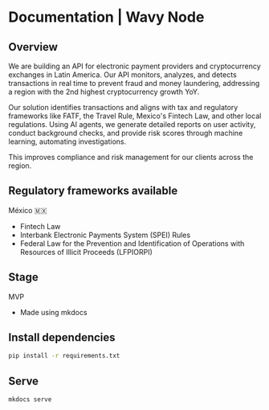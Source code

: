 # Documentation | Wavy Node
## Overview 
We are building an API for electronic payment providers and cryptocurrency exchanges in Latin America. Our API monitors, analyzes, and detects transactions in real time to prevent fraud and money laundering, addressing a region with the 2nd highest cryptocurrency growth YoY.

Our solution identifies transactions and aligns with tax and regulatory frameworks like FATF, the Travel Rule, Mexico's Fintech Law, and other local regulations. Using AI agents, we generate detailed reports on user activity, conduct background checks, and provide risk scores through machine learning, automating investigations. 

This improves compliance and risk management for our clients across the region.

## Regulatory frameworks available 
México 🇲🇽
  - Fintech Law
  - Interbank Electronic Payments System (SPEI) Rules
  - Federal Law for the Prevention and Identification of Operations with Resources of Illicit Proceeds (LFPIORPI)

## Stage 
MVP 

- Made using mkdocs

## Install dependencies
```bash
pip install -r requirements.txt
```

## Serve
```bash
mkdocs serve
```
